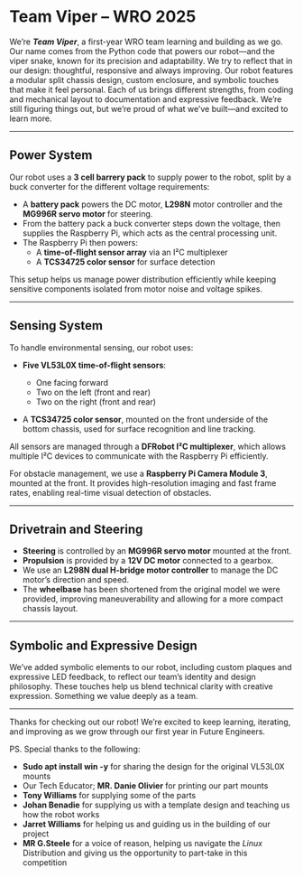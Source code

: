 # Team Viper – WRO 2025

We’re ***Team Viper***, a first-year WRO team learning and building as we go. Our name comes from the Python code that powers our robot—and the viper snake, known for its precision and adaptability. We try to reflect that in our design: thoughtful, responsive and always improving. Our robot features a modular split chassis design, custom enclosure, and symbolic touches that make it feel personal. Each of us brings different strengths, from coding and mechanical layout to documentation and expressive feedback. We’re still figuring things out, but we’re proud of what we’ve built—and excited to learn more.

---

## Power System

Our robot uses a **3 cell barrery pack** to supply power to the robot, split by a buck converter for the different voltage requirements:

- A **battery pack** powers the DC motor, **L298N** motor controller and the **MG996R servo motor** for steering.
- From the battery pack a buck converter steps  down the voltage, then supplies the Raspberry Pi, which acts as the central processing unit.
- The Raspberry Pi then powers:
  - A **time-of-flight sensor array** via an I²C multiplexer
  - A **TCS34725 color sensor** for surface detection

This setup helps us manage power distribution efficiently while keeping sensitive components isolated from motor noise and voltage spikes.

---

## Sensing System

To handle environmental sensing, our robot uses:

- **Five VL53L0X time-of-flight sensors**:
  - One facing forward
  - Two on the left (front and rear)
  - Two on the right (front and rear)

- A **TCS34725 color sensor**, mounted on the front underside of the bottom chassis, used for surface recognition and line tracking.

All sensors are managed through a **DFRobot I²C multiplexer**, which allows multiple I²C devices to communicate with the Raspberry Pi efficiently.

For obstacle management, we use a **Raspberry Pi Camera Module 3**, mounted at the front. It provides high-resolution imaging and fast frame rates, enabling real-time visual detection of obstacles.

---

## Drivetrain and Steering

- **Steering** is controlled by an **MG996R servo motor** mounted at the front.
- **Propulsion** is provided by a **12V DC motor** connected to a gearbox.
- We use an **L298N dual H-bridge motor controller** to manage the DC motor’s direction and speed.
- The **wheelbase** has been shortened from the original model we were provided, improving maneuverability and allowing for a more compact chassis layout.

---

## Symbolic and Expressive Design

We’ve added symbolic elements to our robot, including custom plaques and expressive LED feedback, to reflect our team’s identity and design philosophy. These touches help us blend technical clarity with creative expression. Something we value deeply as a team.

---

Thanks for checking out our robot! We’re excited to keep learning, iterating, and improving as we grow through our first year in Future Engineers.

PS. 
Special thanks to the following:

 - **Sudo apt install win -y** for sharing the design for the original VL53L0X mounts
 - Our Tech Educator; **MR. Danie Olivier** for printing our part mounts
 - **Tony Williams** for supplying some of the parts
 - **Johan Benadie** for supplying us with a template design and teaching us how the robot works
 - **Jarret Williams** for helping us and guiding us in the building of our project
 - **MR G.Steele** for a voice of reason, helping us navigate the *Linux* Distribution and giving us the opportunity to part-take in this competition
